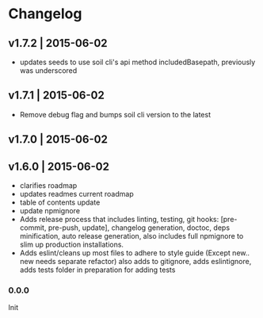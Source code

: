 # Changelog

## v1.7.2 | 2015-06-02
* updates seeds to use soil cli's api method includedBasepath, previously was underscored

## v1.7.1 | 2015-06-02
* Remove debug flag and bumps soil cli version to the latest

## v1.7.0 | 2015-06-02


## v1.6.0 | 2015-06-02
* clarifies roadmap
* updates readmes current roadmap
* table of contents update
* update npmignore
* Adds release process that includes linting, testing, git hooks: [pre-commit, pre-push, update], changelog generation, doctoc, deps minification, auto release generation, also includes full npmignore to slim up production installations.
* Adds eslint/cleans up most files to adhere to style guide (Except new.. new needs separate refactor) also adds to gitignore, adds eslintignore, adds tests folder in preparation for adding tests

### 0.0.0
Init





